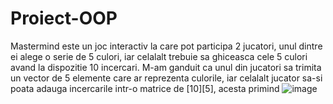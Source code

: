 # Proiect-OOP
Mastermind este un joc interactiv la care pot participa 2 jucatori, unul dintre ei alege o serie de 5 culori, iar celalalt trebuie sa ghiceasca cele 5 culori avand la dispozitie 10 incercari.
M-am ganduit ca unul din jucatori sa trimita un vector de 5 elemente care ar reprezenta culorile, iar celalalt jucator sa-si poata adauga incercarile intr-o matrice de [10][5], acesta primind 
![image](https://user-images.githubusercontent.com/106607223/171217314-4251a58b-1e70-4326-abfb-7f80405160f6.png)
